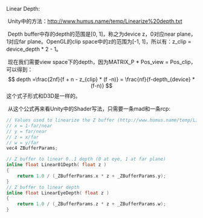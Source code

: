 Linear Depth:

​	Unity中的方法：http://www.humus.name/temp/Linearize%20depth.txt

​	Depth buffer中存的depth的范围是[0, 1]，称之为device z，0对应near plane， 1对应far plane。OpenGL的clip space中的z的范围为[-1, 1]，所以有：z_clip = device_depth * 2 - 1。

​	现在我们需要view space下的depth，因为MATRIX_P * Pos_view = Pos_clip，可以得到：
$$
depth =\frac{2nf}{f + n - z_{clip} * (f -n)} = \frac{nf}{f-depth_{device} *(f-n)}
$$
这个式子形式和D3D是一样的。

​	从这个公式再来看Unity中的Shader写法，只需要一条mad和一条rcp:

```c
// Values used to linearize the Z buffer (http://www.humus.name/temp/Linearize%20depth.txt)
// x = 1-far/near
// y = far/near
// z = x/far
// w = y/far
vec4 ZBufferParams;

// Z buffer to linear 0..1 depth (0 at eye, 1 at far plane)
inline float Linear01Depth( float z )
{
	return 1.0 / (_ZBufferParams.x * z + _ZBufferParams.y);
}
// Z buffer to linear depth
inline float LinearEyeDepth( float z )
{
	return 1.0 / (_ZBufferParams.z * z + _ZBufferParams.w);
}
```

